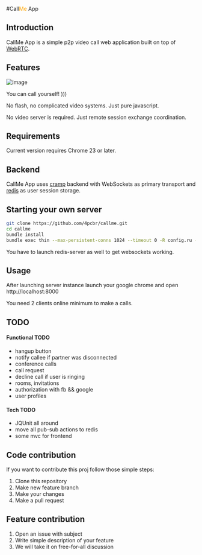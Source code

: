 #Call<span style="color:orange;">Me</span> App

## Introduction

CallMe App is a simple p2p video call web application built on top of [WebRTC](http://www.webrtc.org/).

## Features

![image](http://i.4pcbr.com/i/3c/1tJ7Qj.png)

You can call yourself! )))

No flash, no complicated video systems. Just pure javascript.

No video server is required. Just remote session exchange coordination.

## Requirements

Current version requires Chrome 23 or later.

## Backend

CallMe App uses [cramp](http://cramp.in) backend with WebSockets as primary transport and [redis](http://redis.io) as user session storage.

## Starting your own server

```bash
git clone https://github.com/4pcbr/callme.git
cd callme
bundle install
bundle exec thin --max-persistent-conns 1024 --timeout 0 -R config.ru -p 8080 start
```

You have to launch redis-server as well to get websockets working.

## Usage

After launching server instance launch your google chrome and open http://localhost:8000

You need 2 clients online minimum to make a calls.

## TODO

#### Functional TODO

* hangup button
* notify callee if partner was disconnected
* conference calls
* call request
* decline call if user is ringing
* rooms, invitations
* authorization with fb && google
* user profiles

#### Tech TODO

* JQUnit all around
* move all pub-sub actions to redis
* some mvc for frontend

## Code contribution

If you want to contribute this proj follow those simple steps:

1. Clone this repository
2. Make new feature branch
3. Make your changes
4. Make a pull request

## Feature contribution

1. Open an issue with subject
2. Write simple description of your feature
3. We will take it on free-for-all discussion